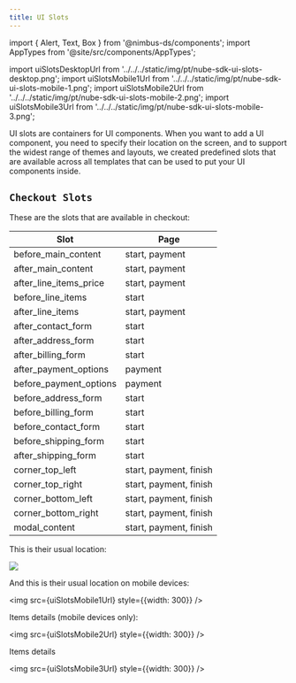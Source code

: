 ```yaml
---
title: UI Slots
---
```


import { Alert, Text, Box } from '@nimbus-ds/components';
import AppTypes from '@site/src/components/AppTypes';

import uiSlotsDesktopUrl from '../../../static/img/pt/nube-sdk-ui-slots-desktop.png';
import uiSlotsMobile1Url from '../../../static/img/pt/nube-sdk-ui-slots-mobile-1.png';
import uiSlotsMobile2Url from '../../../static/img/pt/nube-sdk-ui-slots-mobile-2.png';
import uiSlotsMobile3Url from '../../../static/img/pt/nube-sdk-ui-slots-mobile-3.png';

UI slots are containers for UI components.
When you want to add a UI component, you need to specify their location on the screen, and to support the widest range of themes and layouts, we created predefined slots that are available across all templates that can be used to put your UI components inside.

## `Checkout Slots`

These are the slots that are available in checkout:

| Slot                  | Page                   |
| --------------------- | ---------------------- |
| before_main_content   | start, payment         |
| after_main_content    | start, payment         |
| after_line_items_price| start, payment         |
| before_line_items     | start                  |
| after_line_items      | start, payment         |
| after_contact_form    | start                  |
| after_address_form    | start                  |
| after_billing_form    | start                  |
| after_payment_options | payment                |
| before_payment_options| payment                |
| before_address_form   | start                  |
| before_billing_form   | start                  |
| before_contact_form   | start                  |
| before_shipping_form  | start                  |
| after_shipping_form   | start                  |
| corner_top_left       | start, payment, finish |
| corner_top_right      | start, payment, finish |
| corner_bottom_left    | start, payment, finish |
| corner_bottom_right   | start, payment, finish |
| modal_content         | start, payment, finish |

This is their usual location:

<img src={uiSlotsDesktopUrl}/>

And this is their usual location on mobile devices:

<img src={uiSlotsMobile1Url} style={{width: 300}} />

Items details (mobile devices only):

<img src={uiSlotsMobile2Url} style={{width: 300}} />

Items details

<img src={uiSlotsMobile3Url} style={{width: 300}} />
